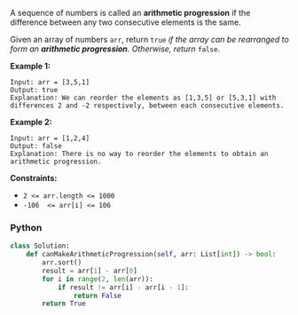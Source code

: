 A sequence of numbers is called an  **arithmetic progression**  if the difference between any two consecutive elements is the same.

Given an array of numbers  `arr`, return  `true`  _if the array can be rearranged to form an  **arithmetic progression**. Otherwise, return_  `false`.

**Example 1:**
```
Input: arr = [3,5,1]
Output: true
Explanation: We can reorder the elements as [1,3,5] or [5,3,1] with differences 2 and -2 respectively, between each consecutive elements.
```

**Example 2:**
```
Input: arr = [1,2,4]
Output: false
Explanation: There is no way to reorder the elements to obtain an arithmetic progression.
```

**Constraints:**

-   `2 <= arr.length <= 1000`
-   `-106  <= arr[i] <= 106`


### Python
```python
class Solution:
    def canMakeArithmeticProgression(self, arr: List[int]) -> bool:
        arr.sort()
        result = arr[1] - arr[0]
        for i in range(2, len(arr)):
            if result != arr[i] - arr[i - 1]:
                return False
        return True
```
